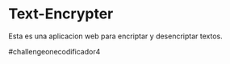 # Text-Encrypter
Esta es una aplicacion web para encriptar y desencriptar textos.

#challengeonecodificador4 
 
